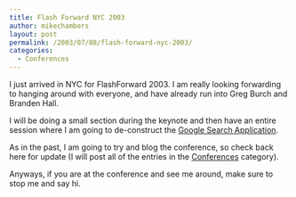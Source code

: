 ```yaml
---
title: Flash Forward NYC 2003
author: mikechambers
layout: post
permalink: /2003/07/08/flash-forward-nyc-2003/
categories:
  - Conferences
---
```



I just arrived in NYC for FlashForward 2003. I am really looking forwarding to hanging around with everyone, and have already run into Greg Burch and Branden Hall.

I will be doing a small section during the keynote and then have an entire session where I am going to de-construct the [Google Search Application][1].

As in the past, I am going to try and blog the conference, so check back here for update (I will post all of the entries in the [Conferences][2] category).

Anyways, if you are at the conference and see me around, make sure to stop me and say hi.

 [1]: /mesh/archives/002351.cfm
 [2]: /mesh/archives/cat_conferences.cfm